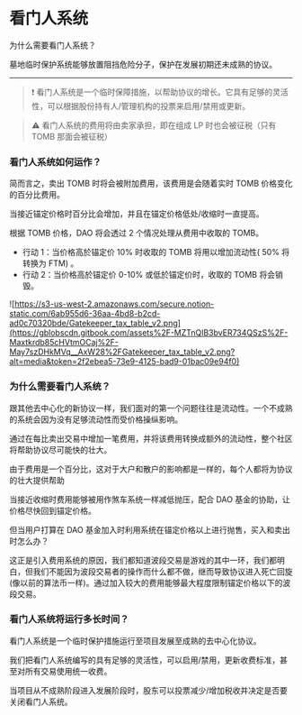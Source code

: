 # 看门人系统

为什么需要看门人系统？

墓地临时保护系统能够放置阻挡危险分子，保护在发展初期还未成熟的协议。

---

> ❗️ 看门人系统是一个临时保障措施，以帮助协议的增长。它具有足够的灵活性，可以根据股份持有人/管理机构的投票来启用/禁用或更新。

> ⚠️ 看门人系统的费用将由卖家承担，即在组成 LP 时也会被征税（只有 TOMB 那面会被征税）

### 看门人系统如何运作？

简而言之，卖出 TOMB 时将会被附加费用，该费用是会随着实时 TOMB 价格变化的百分比费用。

当接近锚定价格时百分比会增加，并且在锚定价格低处/收缩时一直提高。

根据 TOMB 价格，DAO 将会透过 2 个情况处理从费用中收取的 TOMB。

- 行动 1：当价格高於锚定价 10% 时收取的 TOMB 将用以增加流动性( 50% 将转换为 FTM) 。
- 行动 2：当价格高於锚定价 0-10% 或低於锚定价时，收取的 TOMB 将会销毁。

![https://s3-us-west-2.amazonaws.com/secure.notion-static.com/6ab955d6-36aa-4bd8-b2cd-ad0c70320bde/Gatekeeper_tax_table_v2.png](https://gblobscdn.gitbook.com/assets%2F-MZTnQlB3bvER734QSzS%2F-Maxtkrdb85cHVtmOCaj%2F-May7szDHkMVq__AxW28%2FGatekeeper_tax_table_v2.png?alt=media&token=2f2ebea5-73e9-4125-bad9-01bac09e94f0)

### 为什么需要看门人系统？

跟其他去中心化的新协议一样，我们面对的第一个问题往往是流动性。一个不成熟的系统会因为没有足够流动性而受价格操纵影响。

通过在每比卖出交易中增加一笔费用，并将该费用转换成额外的流动性，整个社区将帮助协议尽可能快的壮大。

由于费用是一个百分比，这对于大户和散户的影响都是一样的，每个人都将为协议的壮大提供帮助

当接近收缩时费用能够被用作煞车系统一样减低抛压，配合 DAO 基金的协助，让价格尽快回到锚定价格。

但当用户打算在 DAO 基金加入时利用系统在锚定价格以上进行抛售，买入和卖出时怎么办？

这正是引入费用系统的原因，我们都知道波段交易是游戏的其中一环，我们都明白，但我们不能因为波段交易者的操作而什么都不做，继而导致协议进入死亡回旋 (像以前的算法币一样)。通过加入较大的费用能够最大程度限制锚定价格以下的波段交易。

### 看门人系统将运行多长时间？

看门人系统是一个临时保护措施运行至项目发展至成熟的去中心化协议。

我们把看门人系统编写的具有足够的灵活性，可以启用/禁用，更新收费标准，甚至对所有交易使用统一收费。

当项目从不成熟阶段进入发展阶段时，股东可以投票减少/增加税收并决定是否要关闭看门人系统。
